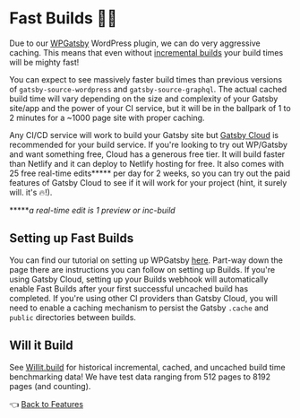 # Fast Builds :running_woman:

Due to our [WPGatsby](https://github.com/gatsbyjs/wp-gatsby) WordPress plugin, we can do very aggressive caching. This means that even without [incremental builds](./incremental-builds.md) your build times will be mighty fast!

You can expect to see massively faster build times than previous versions of `gatsby-source-wordpress` and `gatsby-source-graphql`. The actual cached build time will vary depending on the size and complexity of your Gatsby site/app and the power of your CI service, but it will be in the ballpark of 1 to 2 minutes for a ~1000 page site with proper caching.

Any CI/CD service will work to build your Gatsby site but [Gatsby Cloud](https://www.gatsbyjs.com/get-started/) is recommended for your build service. If you're looking to try out WP/Gatsby and want something free, Cloud has a generous free tier. It will build faster than Netlify and it can deploy to Netlify hosting for free. It also comes with 25 free real-time edits***** per day for 2 weeks, so you can try out the paid features of Gatsby Cloud to see if it will work for your project (hint, it surely will. it's :fire:!). 

*****_a real-time edit is 1 preview or inc-build_



## Setting up Fast Builds

You can find our tutorial on setting up WPGatsby [here](../tutorials/configuring-wp-gatsby.md#setting-up-preview). Part-way down the page there are instructions you can follow on setting up Builds. If you're using Gatsby Cloud, setting up your Builds webhook will automatically enable Fast Builds after your first successful uncached build has completed. If you're using other CI providers than Gatsby Cloud, you will need to enable a caching mechanism to persist the Gatsby `.cache` and `public` directories between builds.



## Will it Build

See [Willit.build](https://willit.build/details/type/blog/source/wordpress/page-count/8192) for historical incremental, cached, and uncached build time benchmarking data! We have test data ranging from 512 pages to 8192 pages (and counting).



:point_left: [Back to Features](./index.md)

